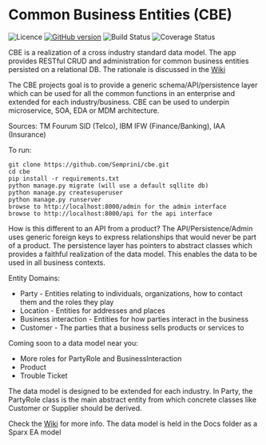 # Common Business Entities (CBE)

![Licence](https://img.shields.io/github/license/semprini/cbe.svg)
[![GitHub version](https://badge.fury.io/gh/semprini%2Fcbe.svg)](https://badge.fury.io/gh/semprini%2Fcbe)
![Build Status](https://img.shields.io/circleci/project/github/Semprini/cbe.svg)
![Coverage Status](https://img.shields.io/coveralls/Semprini/cbe.svg)


CBE is a realization of a cross industry standard data model. The app provides RESTful CRUD and administration for common business entities persisted on a relational DB. The rationale is discussed in the [Wiki](https://github.com/Semprini/cbe/wiki)

The CBE projects goal is to provide a generic schema/API/persistence layer which can be used for all the common functions in an enterprise and extended for each industry/business. CBE can be used to underpin microservice, SOA, EDA or MDM architecture.

Sources: TM Fourum SID (Telco), IBM IFW (Finance/Banking), IAA (Insurance)

To run:
```shell
git clone https://github.com/Semprini/cbe.git
cd cbe
pip install -r requirements.txt
python manage.py migrate (will use a default sqllite db)
python manage.py createsuperuser
python manage.py runserver
browse to http://localhost:8000/admin for the admin interface
browse to http://localhost:8000/api for the api interface
```

How is this different to an API from a product?
The API/Persistence/Admin uses generic foreign keys to express relationships that would never be part of a product. The persistence layer has pointers to abstract classes which provides a faithful realization of the data model. This enables the data to be used in all business contexts.

Entity Domains:
- Party - Entities relating to individuals, organizations, how to contact them and the roles they play
- Location - Entities for addresses and places
- Business interaction - Entities for how parties interact in the business
- Customer - The parties that a business sells products or services to


Coming soon to a data model near you:
- More roles for PartyRole and BusinessInteraction
- Product
- Trouble Ticket


The data model is designed to be extended for each industry. In Party, the PartyRole class is the main abstract entity from which concrete classes like Customer or Supplier should be derived.

Check the [Wiki](https://github.com/Semprini/cbe/wiki) for more info. The data model is held in the Docs folder as a Sparx EA model

